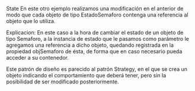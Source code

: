 State
  En este otro ejemplo realizamos una modificación en el anterior de modo que cada objeto de tipo EstadoSemaforo contenga una referencia al objeto que lo utiliza.


Explicacion:
  En este caso a la hora de cambiar el estado de un objeto de tipo Semaforo, a la instancia de estado que le pasamos como parámetro le agregamos una referencia a dicho objeto, quedando registrada en la propiedad objSemaforo de ésta, de forma que en caso necesario pueda acceder a su contenedor.


Este patrón de diseño es parecido al patrón Strategy, en el que se crea un objeto indicando el comportamiento que deberá tener, pero sin la posibilidad de ser modificado posteriormente.